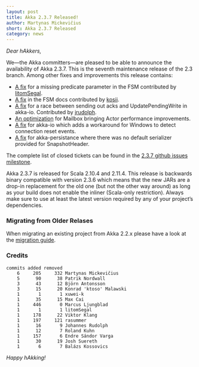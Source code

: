 ```yaml
---
layout: post
title: Akka 2.3.7 Released!
author: Martynas Mickevičius
short: Akka 2.3.7 Released
category: news
---
```


*Dear hAkkers,*

We—the Akka committers—are pleased to be able to announce the availability of Akka 2.3.7. This is the seventh maintenance release of the 2.3 branch. Among other fixes and improvements this release contains:

 - [A fix](https://github.com/akka/akka/issues/16199) for a missing predicate parameter in the FSM contributed by [litomSegal](https://github.com/litomSegal).
 - [A fix](https://github.com/akka/akka/issues/16198) in the FSM docs contributed by [kosii](https://github.com/kosii).
 - [A fix](https://github.com/akka/akka/issues/15991) for a race between sending out acks and UpdatePendingWrite in akka-io. Contributed by [jrudolph](https://github.com/jrudolph).
 - [An optimization](https://github.com/akka/akka/issues/16286) for Mailbox bringing Actor performance improvements.
 - [A fix](https://github.com/akka/akka/issues/15766) for akka-io which adds a workaround for Windows to detect connection reset events.
 - [A fix](https://github.com/akka/akka/issues/16009) for akka-persistance where there was no default serializer provided for SnapshotHeader.

The complete list of closed tickets can be found in the [2.3.7 github issues milestone](https://github.com/akka/akka/issues?q=milestone%3A2.3.7+is%3Aclosed).

Akka 2.3.7 is released for Scala 2.10.4 and 2.11.4. This release is backwards binary compatible with version 2.3.6 which means that the new JARs are a drop-in replacement for the old one (but not the other way around) as long as your build does not enable the inliner (Scala-only restriction). Always make sure to use at least the latest version required by any of your project’s dependencies.

### Migrating from Older Relases ###

When migrating an existing project from Akka 2.2.x please have a look at the [migration guide](http://doc.akka.io/docs/akka/2.3.7/project/migration-guide-2.2.x-2.3.x.html).

### Credits ###

    commits added removed
        6     205     332 Martynas Mickevičius
        5      90      38 Patrik Nordwall
        3      43      12 Björn Antonsson
        3      15      20 Konrad 'ktoso' Malawski
        1       1       1 xuwei-k
        1      35      15 Max Cai
        1     446       0 Marcus Ljungblad
        1       1       1 litomSegal
        1     178      22 Viktor Klang
        1     197     121 rasummer
        1      16       9 Johannes Rudolph
        1      12       7 Roland Kuhn
        1     157       6 Endre Sándor Varga
        1      30      19 Josh Suereth
        1       6       7 Balázs Kossovics

*Happy hAkking!*

